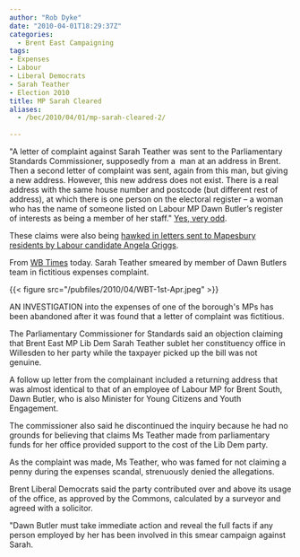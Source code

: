 ```yaml
---
author: "Rob Dyke"
date: "2010-04-01T18:29:37Z"
categories:
  - Brent East Campaigning
tags:
- Expenses
- Labour
- Liberal Democrats
- Sarah Teather
- Election 2010
title: MP Sarah Cleared
aliases:
  - /bec/2010/04/01/mp-sarah-cleared-2/
  
---
```

"A letter of complaint against Sarah Teather was sent to the Parliamentary Standards Commissioner, supposedly from a  man at an address in Brent. Then a second letter of complaint was sent, again from this man, but giving a new address. However, this new address does not exist. There is a real address with the same house number and postcode (but different rest of address), at which there is one person on the electoral register – a woman who has the name of someone listed on Labour MP Dawn Butler’s register of interests as being a member of her staff." [Yes, very odd](http://www.libdemvoice.org/sarah-teather-dawn-butler-18615.html "libdemvoice").
  
These claims were also being [hawked in letters sent to Mapesbury residents by Labour candidate Angela Griggs](/2010/03/25/mapesbury-labour-team-smear-tactics/).

From [WB Times](http://www.kilburntimes.co.uk/content/camden/kilburntimes/news/story.aspx?brand=KLBTOnline&category=news&tBrand=northlondon24&tCategory=newsklbt&itemid=WeED30%20Mar%202010%2017%3A07%3A59%3A630) today. Sarah Teather smeared by member of Dawn Butlers team in fictitious expenses complaint.

{{< figure src="/pubfiles/2010/04/WBT-1st-Apr.jpeg" >}}

AN INVESTIGATION into the expenses of one of the borough's MPs has been abandoned after it was found that a letter of complaint was fictitious.

The Parliamentary Commissioner for Standards said an objection claiming that Brent East MP Lib Dem Sarah Teather sublet her constituency office in Willesden to her party while the taxpayer picked up the bill was not genuine.

A follow up letter from the complainant included a returning address that was almost identical to that of an employee of Labour MP for Brent South, Dawn Butler, who is also Minister for Young Citizens and Youth Engagement.

The commissioner also said he discontinued the inquiry because he had no grounds for believing that claims Ms Teather made from parliamentary funds for her office provided support to the cost of the Lib Dem party.


As the complaint was made, Ms Teather, who was famed for not claiming a penny during the expenses scandal, strenuously denied the allegations.

Brent Liberal Democrats said the party contributed over and above its usage of the office, as approved by the Commons, calculated by a surveyor and agreed with a solicitor.


"Dawn Butler must take immediate action and reveal the full facts if any person employed by her has been involved in this smear campaign against Sarah.
